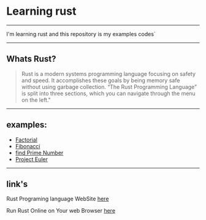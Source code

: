 # Learning rust

---

I'm learning rust and this repository is my examples codes`

---

## Whats Rust?

> Rust is a modern systems programming language focusing on safety and speed.
> It accomplishes these goals by being memory safe without using garbage collection.
> “The Rust Programming Language” is split into three sections, which you can navigate through the menu on the left."

---

## examples:

- [Factorial](https://komeilparseh.github.io/learning-rust/examples/Factorial/factorial.rs)
- [Fibonacci](https://komeilparseh.github.io/learning-rust/examples/Fibonacci/fibonacci.rs)
- [find Prime Number](https://komeilparseh.github.io/learning-rust/examples/is_prime/is_prime.rs)
- [Project Euler](https://komeilparseh.github.io/learning-rust/Project%20Euler/)

---

## link's

Rust Programing language WebSite [here](https://rust-lang.org)

Run Rust Online on Your web Browser [here](https://play.rust-lang.org/)
